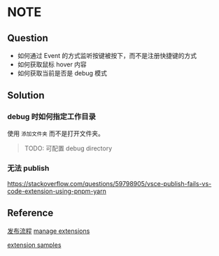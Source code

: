 # NOTE

## Question

- 如何通过 Event 的方式监听按键被按下，而不是注册快捷键的方式
- 如何获取鼠标 hover 内容
- 如何获取当前是否是 debug 模式

## Solution

### debug 时如何指定工作目录

使用 `添加文件夹` 而不是打开文件夹。

> TODO: 可配置 debug directory

### 无法 publish

https://stackoverflow.com/questions/59798905/vsce-publish-fails-vs-code-extension-using-pnpm-yarn

## Reference

[发布流程](https://juejin.cn/post/7066422674389467144?searchId=2024012816024949A2669EC903E13AC836#heading-7)
[manage extensions](https://marketplace.visualstudio.com/manage/publishers/amonduul?auth_redirect=True)

[extension samples](https://github.com/microsoft/vscode-extension-samples/tree/main)
